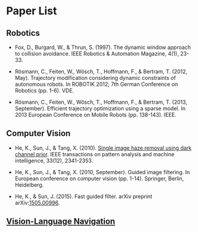 <!--
 * @Description: Paper List
 * @Author: Felix2048
 * @Date: 2019-10-18 17:48:30
 * @LastEditTime: 2019-12-24 14:46:38
 * @LastEditors: Felix2048
 -->

# Paper List

## Robotics

- Fox, D., Burgard, W., & Thrun, S. (1997). The dynamic window approach to collision avoidance. IEEE Robotics & Automation Magazine, 4(1), 23-33.

- Rösmann, C., Feiten, W., Wösch, T., Hoffmann, F., & Bertram, T. (2012, May). Trajectory modification considering dynamic constraints of autonomous robots. In ROBOTIK 2012; 7th German Conference on Robotics (pp. 1-6). VDE.

- Rösmann, C., Feiten, W., Wösch, T., Hoffmann, F., & Bertram, T. (2013, September). Efficient trajectory optimization using a sparse model. In 2013 European Conference on Mobile Robots (pp. 138-143). IEEE.

## Computer Vision

- He, K., Sun, J., & Tang, X. (2010). [Single image haze removal using dark channel prior](<./note/Single image haze removal using dark channel prior.pdf>). IEEE transactions on pattern analysis and machine intelligence, 33(12), 2341-2353.

- He, K., Sun, J., & Tang, X. (2010, September). Guided image filtering. In European conference on computer vision (pp. 1-14). Springer, Berlin, Heidelberg.

- He, K., & Sun, J. (2015). Fast guided filter. arXiv preprint arXiv:[1505.00996](https://arxiv.org/abs/1505.00996).

## [Vision-Language Navigation](./Vision-LanguageNavigationTask.md)

